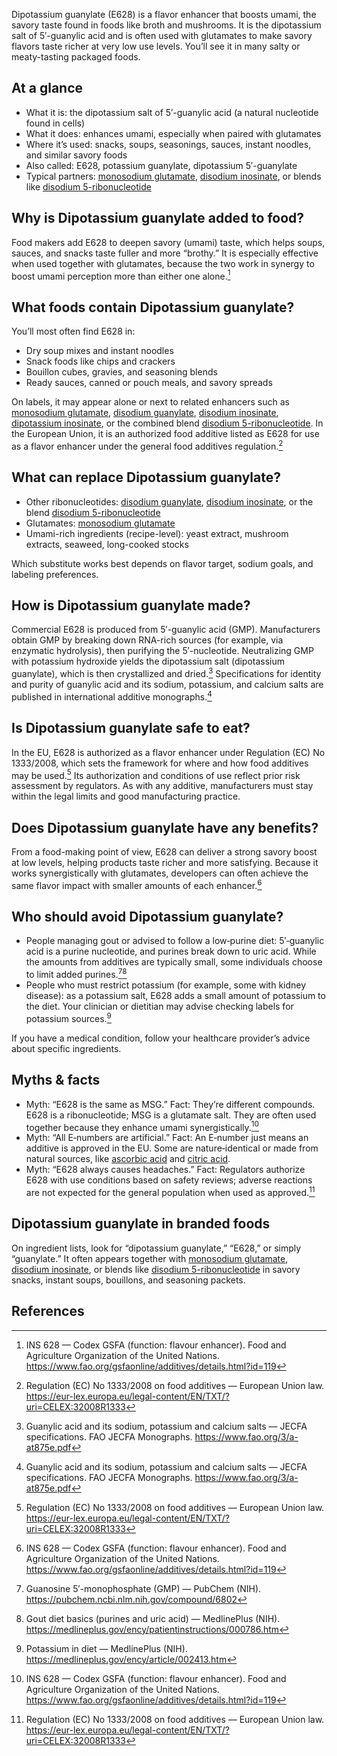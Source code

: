 Dipotassium guanylate (E628) is a flavor enhancer that boosts umami, the savory taste found in foods like broth and mushrooms. It is the dipotassium salt of 5′-guanylic acid and is often used with glutamates to make savory flavors taste richer at very low use levels. You’ll see it in many salty or meaty-tasting packaged foods.

<!--more-->

## At a glance
- What it is: the dipotassium salt of 5′-guanylic acid (a natural nucleotide found in cells)
- What it does: enhances umami, especially when paired with glutamates
- Where it’s used: snacks, soups, seasonings, sauces, instant noodles, and similar savory foods
- Also called: E628, potassium guanylate, dipotassium 5′-guanylate
- Typical partners: [monosodium glutamate](/e621-monosodium-glutamate), [disodium inosinate](/e631-disodium-inosinate), or blends like [disodium 5-ribonucleotide](/e635-disodium-5-ribonucleotide)

## Why is Dipotassium guanylate added to food?
Food makers add E628 to deepen savory (umami) taste, which helps soups, sauces, and snacks taste fuller and more “brothy.” It is especially effective when used together with glutamates, because the two work in synergy to boost umami perception more than either one alone.[^2]

## What foods contain Dipotassium guanylate?
You’ll most often find E628 in:
- Dry soup mixes and instant noodles
- Snack foods like chips and crackers
- Bouillon cubes, gravies, and seasoning blends
- Ready sauces, canned or pouch meals, and savory spreads

On labels, it may appear alone or next to related enhancers such as [monosodium glutamate](/e621-monosodium-glutamate), [disodium guanylate](/e627-disodium-guanylate), [disodium inosinate](/e631-disodium-inosinate), [dipotassium inosinate](/e632-dipotassium-inosinate), or the combined blend [disodium 5-ribonucleotide](/e635-disodium-5-ribonucleotide). In the European Union, it is an authorized food additive listed as E628 for use as a flavor enhancer under the general food additives regulation.[^1]

## What can replace Dipotassium guanylate?
- Other ribonucleotides: [disodium guanylate](/e627-disodium-guanylate), [disodium inosinate](/e631-disodium-inosinate), or the blend [disodium 5-ribonucleotide](/e635-disodium-5-ribonucleotide)
- Glutamates: [monosodium glutamate](/e621-monosodium-glutamate)
- Umami-rich ingredients (recipe-level): yeast extract, mushroom extracts, seaweed, long-cooked stocks

Which substitute works best depends on flavor target, sodium goals, and labeling preferences.

## How is Dipotassium guanylate made?
Commercial E628 is produced from 5′-guanylic acid (GMP). Manufacturers obtain GMP by breaking down RNA-rich sources (for example, via enzymatic hydrolysis), then purifying the 5′-nucleotide. Neutralizing GMP with potassium hydroxide yields the dipotassium salt (dipotassium guanylate), which is then crystallized and dried.[^3] Specifications for identity and purity of guanylic acid and its sodium, potassium, and calcium salts are published in international additive monographs.[^3]

## Is Dipotassium guanylate safe to eat?
In the EU, E628 is authorized as a flavor enhancer under Regulation (EC) No 1333/2008, which sets the framework for where and how food additives may be used.[^1] Its authorization and conditions of use reflect prior risk assessment by regulators. As with any additive, manufacturers must stay within the legal limits and good manufacturing practice.

## Does Dipotassium guanylate have any benefits?
From a food-making point of view, E628 can deliver a strong savory boost at low levels, helping products taste richer and more satisfying. Because it works synergistically with glutamates, developers can often achieve the same flavor impact with smaller amounts of each enhancer.[^2]

## Who should avoid Dipotassium guanylate?
- People managing gout or advised to follow a low‑purine diet: 5′‑guanylic acid is a purine nucleotide, and purines break down to uric acid. While the amounts from additives are typically small, some individuals choose to limit added purines.[^4][^5]
- People who must restrict potassium (for example, some with kidney disease): as a potassium salt, E628 adds a small amount of potassium to the diet. Your clinician or dietitian may advise checking labels for potassium sources.[^6]

If you have a medical condition, follow your healthcare provider’s advice about specific ingredients.

## Myths & facts
- Myth: “E628 is the same as MSG.” Fact: They’re different compounds. E628 is a ribonucleotide; MSG is a glutamate salt. They are often used together because they enhance umami synergistically.[^2]
- Myth: “All E‑numbers are artificial.” Fact: An E‑number just means an additive is approved in the EU. Some are nature‑identical or made from natural sources, like [ascorbic acid](/e300-ascorbic-acid) and [citric acid](/e330-citric-acid).
- Myth: “E628 always causes headaches.” Fact: Regulators authorize E628 with use conditions based on safety reviews; adverse reactions are not expected for the general population when used as approved.[^1]

## Dipotassium guanylate in branded foods
On ingredient lists, look for “dipotassium guanylate,” “E628,” or simply “guanylate.” It often appears together with [monosodium glutamate](/e621-monosodium-glutamate), [disodium inosinate](/e631-disodium-inosinate), or blends like [disodium 5-ribonucleotide](/e635-disodium-5-ribonucleotide) in savory snacks, instant soups, bouillons, and seasoning packets.

## References
[^1]: Regulation (EC) No 1333/2008 on food additives — European Union law. https://eur-lex.europa.eu/legal-content/EN/TXT/?uri=CELEX:32008R1333
[^2]: INS 628 — Codex GSFA (function: flavour enhancer). Food and Agriculture Organization of the United Nations. https://www.fao.org/gsfaonline/additives/details.html?id=119
[^3]: Guanylic acid and its sodium, potassium and calcium salts — JECFA specifications. FAO JECFA Monographs. https://www.fao.org/3/a-at875e.pdf
[^4]: Guanosine 5′-monophosphate (GMP) — PubChem (NIH). https://pubchem.ncbi.nlm.nih.gov/compound/6802
[^5]: Gout diet basics (purines and uric acid) — MedlinePlus (NIH). https://medlineplus.gov/ency/patientinstructions/000786.htm
[^6]: Potassium in diet — MedlinePlus (NIH). https://medlineplus.gov/ency/article/002413.htm
